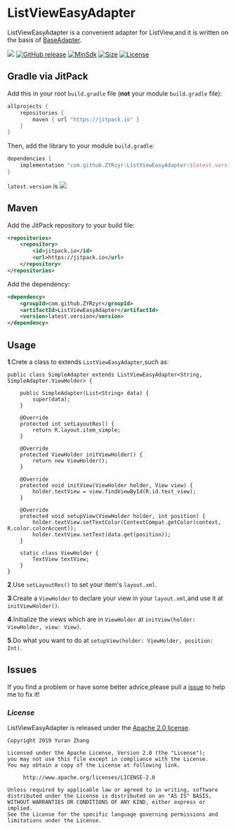 # ListViewEasyAdapter

ListViewEasyAdapter is a convenient adapter for ListView,and it is written on the basis of [BaseAdapter](https://developer.android.com/reference/android/widget/BaseAdapter).

[![](https://jitpack.io/v/ZYRzyr/ListViewEasyAdapter.svg)](https://jitpack.io/#ZYRzyr/ListViewEasyAdapter)
[![GitHub release](https://img.shields.io/github/release/ZYRzyr/ListViewEasyAdapter.svg)](https://github.com/ZYRzyr/ListViewEasyAdapter/releases)
[![MinSdk](https://img.shields.io/badge/MinSdk-14-green.svg)](https://android-arsenal.com/api?level=14)
[![Size](https://img.shields.io/badge/Size-4KB-ff69b4.svg)](https://jitpack.io/com/github/ZYRzyr/ListViewEasyAdapter/1.0.0/build.log)
[![License](https://img.shields.io/badge/license-Apache%202-4EB1BA.svg)](https://www.apache.org/licenses/LICENSE-2.0.html)

## Gradle via JitPack

Add this in your root `build.gradle` file (**not** your module `build.gradle` file):


```gradle
allprojects {
	repositories {
        maven { url "https://jitpack.io" }
    }
}
```

Then, add the library to your module `build.gradle`:

```gradle
dependencies {
    implementation "com.github.ZYRzyr:ListViewEasyAdapter:$latest.version"
}
```

`latest.version` is [![](https://jitpack.io/v/ZYRzyr/ListViewEasyAdapter.svg)](https://jitpack.io/#ZYRzyr/ListViewEasyAdapter)


## Maven

Add the JitPack repository to your build file:

```xml
<repositories>
    <repository>
        <id>jitpack.io</id>
        <url>https://jitpack.io</url>
    </repository>
</repositories>
```

Add the dependency:

```xml
<dependency>
    <groupId>com.github.ZYRzyr</groupId>
    <artifactId>ListViewEasyAdapter</artifactId>
    <version>latest.version</version>
</dependency>
```

## Usage

**1**.Crete a class to extends `ListViewEasyAdapter`,such as:

```
public class SimpleAdapter extends ListViewEasyAdapter<String, SimpleAdapter.ViewHolder> {

    public SimpleAdapter(List<String> data) {
        super(data);
    }

    @Override
    protected int setLayoutRes() {
        return R.layout.item_simple;
    }

    @Override
    protected ViewHolder initViewHolder() {
        return new ViewHolder();
    }

    @Override
    protected void initView(ViewHolder holder, View view) {
        holder.textView = view.findViewById(R.id.text_view);
    }

    @Override
    protected void setupView(ViewHolder holder, int position) {
        holder.textView.setTextColor(ContextCompat.getColor(context, R.color.colorAccent));
        holder.textView.setText(data.get(position));
    }

    static class ViewHolder {
        TextView textView;
    }
}
```

**2**.Use `setLayoutRes()` to set your item's `layout.xml`.

**3**.Create a `ViewHolder` to declare your view in your `layout.xml`,and use it at `initViewHolder()`.

**4**.Initialize the views which are in `ViewHolder` at `initView(holder: ViewHolder, view: View)`.

**5**.Do what you want to do at `setupView(holder: ViewHolder, position: Int)`.

## Issues

If you find a problem or have some better advice,please pull a [issue](https://github.com/ZYRzyr/ListViewEasyAdapter/issues) to help me to fix it!

### *License*

ListViewEasyAdapter is released under the [Apache 2.0 license](LICENSE).

```
Copyright 2019 Yuran Zhang

Licensed under the Apache License, Version 2.0 (the "License");
you may not use this file except in compliance with the License.
You may obtain a copy of the License at following link.

     http://www.apache.org/licenses/LICENSE-2.0

Unless required by applicable law or agreed to in writing, software
distributed under the License is distributed on an "AS IS" BASIS,
WITHOUT WARRANTIES OR CONDITIONS OF ANY KIND, either express or implied.
See the License for the specific language governing permissions and
limitations under the License.
```
